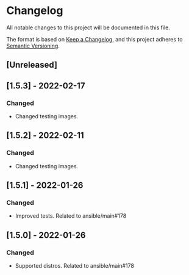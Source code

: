 # Changelog
All notable changes to this project will be documented in this file.

The format is based on [Keep a Changelog](https://keepachangelog.com/en/1.0.0/),
and this project adheres to [Semantic Versioning](https://semver.org/spec/v2.0.0.html).

## [Unreleased]

## [1.5.3] - 2022-02-17
### Changed
- Changed testing images.

## [1.5.2] - 2022-02-11
### Changed
- Changed testing images.

## [1.5.1] - 2022-01-26
### Changed
- Improved tests. Related to ansible/main#178

## [1.5.0] - 2022-01-26
### Changed
- Supported distros. Related to ansible/main#178
